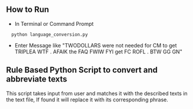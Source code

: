 ## How to Run
- In Terminal or Command Prompt
```
  python language_conversion.py
```
- Enter Message like "TWODOLLARS were not needed  for CM to get TRIPLEA WTF . AFAIK the FAQ FWIW FYI get FC ROFL . BTW GG GN"


## Rule Based Python Script to convert and abbreviate texts
This script takes input from user and matches it with the described texts in the text file, If found it will replace it with its corresponding phrase.

